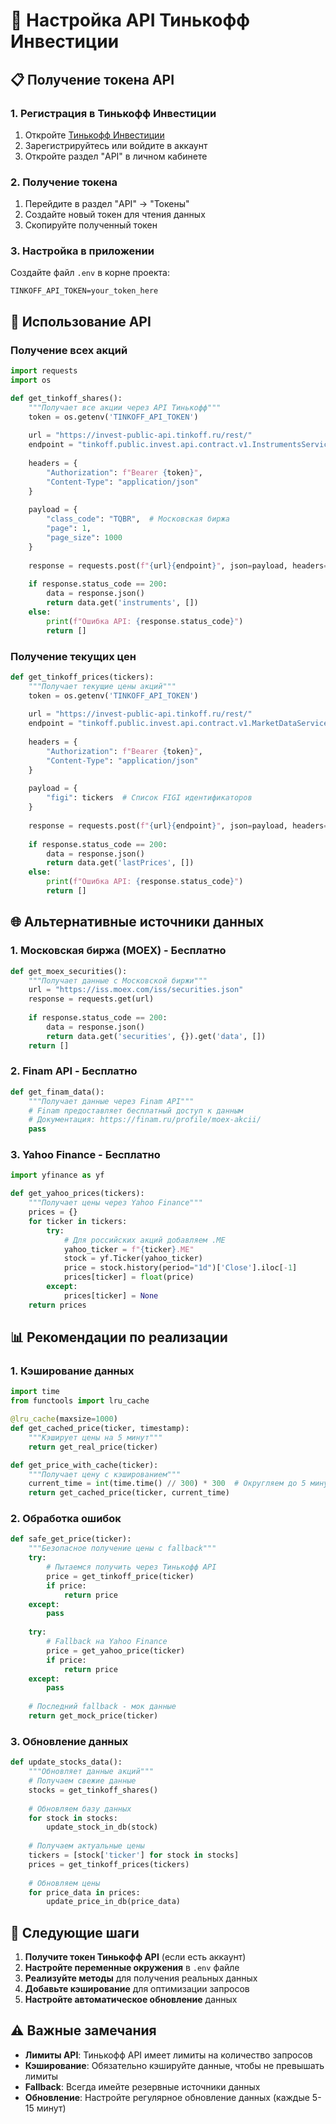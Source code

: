 # 🔧 Настройка API Тинькофф Инвестиции

## 📋 Получение токена API

### 1. Регистрация в Тинькофф Инвестиции
1. Откройте [Тинькофф Инвестиции](https://www.tinkoff.ru/invest/)
2. Зарегистрируйтесь или войдите в аккаунт
3. Откройте раздел "API" в личном кабинете

### 2. Получение токена
1. Перейдите в раздел "API" → "Токены"
2. Создайте новый токен для чтения данных
3. Скопируйте полученный токен

### 3. Настройка в приложении

Создайте файл `.env` в корне проекта:
```env
TINKOFF_API_TOKEN=your_token_here
```

## 🔌 Использование API

### Получение всех акций
```python
import requests
import os

def get_tinkoff_shares():
    """Получает все акции через API Тинькофф"""
    token = os.getenv('TINKOFF_API_TOKEN')
    
    url = "https://invest-public-api.tinkoff.ru/rest/"
    endpoint = "tinkoff.public.invest.api.contract.v1.InstrumentsService/Shares"
    
    headers = {
        "Authorization": f"Bearer {token}",
        "Content-Type": "application/json"
    }
    
    payload = {
        "class_code": "TQBR",  # Московская биржа
        "page": 1,
        "page_size": 1000
    }
    
    response = requests.post(f"{url}{endpoint}", json=payload, headers=headers)
    
    if response.status_code == 200:
        data = response.json()
        return data.get('instruments', [])
    else:
        print(f"Ошибка API: {response.status_code}")
        return []
```

### Получение текущих цен
```python
def get_tinkoff_prices(tickers):
    """Получает текущие цены акций"""
    token = os.getenv('TINKOFF_API_TOKEN')
    
    url = "https://invest-public-api.tinkoff.ru/rest/"
    endpoint = "tinkoff.public.invest.api.contract.v1.MarketDataService/GetLastPrices"
    
    headers = {
        "Authorization": f"Bearer {token}",
        "Content-Type": "application/json"
    }
    
    payload = {
        "figi": tickers  # Список FIGI идентификаторов
    }
    
    response = requests.post(f"{url}{endpoint}", json=payload, headers=headers)
    
    if response.status_code == 200:
        data = response.json()
        return data.get('lastPrices', [])
    else:
        print(f"Ошибка API: {response.status_code}")
        return []
```

## 🌐 Альтернативные источники данных

### 1. Московская биржа (MOEX) - Бесплатно
```python
def get_moex_securities():
    """Получает данные с Московской биржи"""
    url = "https://iss.moex.com/iss/securities.json"
    response = requests.get(url)
    
    if response.status_code == 200:
        data = response.json()
        return data.get('securities', {}).get('data', [])
    return []
```

### 2. Finam API - Бесплатно
```python
def get_finam_data():
    """Получает данные через Finam API"""
    # Finam предоставляет бесплатный доступ к данным
    # Документация: https://finam.ru/profile/moex-akcii/
    pass
```

### 3. Yahoo Finance - Бесплатно
```python
import yfinance as yf

def get_yahoo_prices(tickers):
    """Получает цены через Yahoo Finance"""
    prices = {}
    for ticker in tickers:
        try:
            # Для российских акций добавляем .ME
            yahoo_ticker = f"{ticker}.ME"
            stock = yf.Ticker(yahoo_ticker)
            price = stock.history(period="1d")['Close'].iloc[-1]
            prices[ticker] = float(price)
        except:
            prices[ticker] = None
    return prices
```

## 📊 Рекомендации по реализации

### 1. Кэширование данных
```python
import time
from functools import lru_cache

@lru_cache(maxsize=1000)
def get_cached_price(ticker, timestamp):
    """Кэширует цены на 5 минут"""
    return get_real_price(ticker)

def get_price_with_cache(ticker):
    """Получает цену с кэшированием"""
    current_time = int(time.time() // 300) * 300  # Округляем до 5 минут
    return get_cached_price(ticker, current_time)
```

### 2. Обработка ошибок
```python
def safe_get_price(ticker):
    """Безопасное получение цены с fallback"""
    try:
        # Пытаемся получить через Тинькофф API
        price = get_tinkoff_price(ticker)
        if price:
            return price
    except:
        pass
    
    try:
        # Fallback на Yahoo Finance
        price = get_yahoo_price(ticker)
        if price:
            return price
    except:
        pass
    
    # Последний fallback - мок данные
    return get_mock_price(ticker)
```

### 3. Обновление данных
```python
def update_stocks_data():
    """Обновляет данные акций"""
    # Получаем свежие данные
    stocks = get_tinkoff_shares()
    
    # Обновляем базу данных
    for stock in stocks:
        update_stock_in_db(stock)
    
    # Получаем актуальные цены
    tickers = [stock['ticker'] for stock in stocks]
    prices = get_tinkoff_prices(tickers)
    
    # Обновляем цены
    for price_data in prices:
        update_price_in_db(price_data)
```

## 🚀 Следующие шаги

1. **Получите токен Тинькофф API** (если есть аккаунт)
2. **Настройте переменные окружения** в `.env` файле
3. **Реализуйте методы** для получения реальных данных
4. **Добавьте кэширование** для оптимизации запросов
5. **Настройте автоматическое обновление** данных

## ⚠️ Важные замечания

- **Лимиты API**: Тинькофф API имеет лимиты на количество запросов
- **Кэширование**: Обязательно кэшируйте данные, чтобы не превышать лимиты
- **Fallback**: Всегда имейте резервные источники данных
- **Обновление**: Настройте регулярное обновление данных (каждые 5-15 минут)
